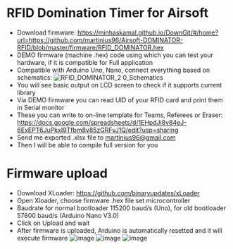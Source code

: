 # RFID Domination Timer for Airsoft
* Download firmware: https://minhaskamal.github.io/DownGit/#/home?url=https://github.com/martinius96/Airsoft-DOMINATOR-RFID/blob/master/firmware/RFID_DOMINATOR.hex
* DEMO firmware (machine .hex) code using which you can test your hardware, if it is compatible for Full application
* Compatible with Arduino Uno, Nano, connect everything based on schematics:
![RFID_DOMINATOR_2 0_Schematics](https://github.com/martinius96/Airsoft-DOMINATOR-RFID/assets/14253034/b89e8991-9109-4cb8-963a-dc8c8cafa119)
* You will see basic output on LCD screen to check if it supports current library
* Via DEMO firmware you can read UID of your RFID card and print them in Serial monitor
* These you can write to on-line template for Teams, Referees or Eraser: https://docs.google.com/spreadsheets/d/1EHpdJi8v84eJ-6ExEPT6JuPkxI9Tfbm8v85zGRFvJ1Q/edit?usp=sharing
* Send me exported .xlsx file to martinius96@gmail.com
* Then I will be able to compile full version for you 

# Firmware upload
* Download XLoader: https://github.com/binaryupdates/xLoader
* Open Xloader, choose firmware .hex file set microcontroller
* Baudrate for normal bootloader 115200 baud/s (Uno), for old bootloader 57600 baud/s (Arduino Nano V3.0)
* Click on Upload and wait
* After firmware is uploaded, Arduino is automatically resetted and it will execute firmware
![image](https://github.com/martinius96/Airsoft-DOMINATOR-RFID/assets/14253034/2d9a7d48-d481-4709-8518-fbe1c855f050)
![image](https://github.com/martinius96/Airsoft-DOMINATOR-RFID/assets/14253034/9846c27b-1347-4698-bc73-6e4f8c4c5041)
![image](https://github.com/martinius96/Airsoft-DOMINATOR-RFID/assets/14253034/f6d02023-83dd-4c61-9e4c-ccaf66018bd9)
